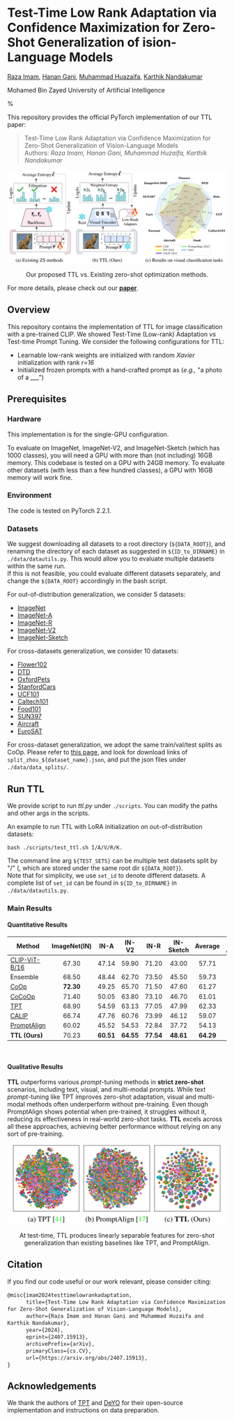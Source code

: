 # Test-Time Low Rank Adaptation via Confidence Maximization for Zero-Shot Generalization of ision-Language Models

[Raza Imam](https://razaimam45.github.io/), [Hanan Gani](https://hananshafi.github.io/), [Muhammad Huazaifa](https://muhammad-huzaifaa.github.io/), [Karthik Nandakumar](https://www.sprintai.org/nkarthik)

Mohamed Bin Zayed University of Artificial Intelligence

%<Test-Time Low Rank Adaptation via Confidence Maximization for Zero-Shot Generalization of ision-Language Models>

This repository provides the official PyTorch implementation of our TTL paper:    

> Test-Time Low Rank Adaptation via Confidence Maximization for Zero-Shot Generalization of Vision-Language Models      
> Authors: *Raza Imam, Hanan Gani, Muhammad Huzaifa, Karthik Nandakumar*  

<p align = "center">
<img src = "utils/Overview_method.png">
</p>
<p align = "center">
Our proposed TTL vs. Existing zero-shot optimization methods.
</p>

For more details, please check out our [<ins>**paper**</ins>](https://arxiv.org/pdf/2407.15913). 

## Overview
This repository contains the implementation of TTL for image classification with a pre-trained CLIP.
We showed Test-Time (Low-rank) Adaptation *vs* Test-time Prompt Tuning.
We consider the following configurations for TTL:  

* Learnable low-rank weights are initialized with random *Xavier* initialization with rank *r=16*
* Initialized frozen prompts with a hand-crafted prompt as (*e.g.,* "a photo of a ___")



## Prerequisites

### Hardware

This implementation is for the single-GPU configuration. 

To evaluate on ImageNet, ImageNet-V2, and ImageNet-Sketch (which has 1000 classes), you will need a GPU with more than (not including) 16GB memory. This codebase is tested on a GPU with 24GB memory.
To evaluate other datasets (with less than a few hundred classes), a GPU with 16GB memory will work fine. 

### Environment 
The code is tested on PyTorch 2.2.1.

### Datasets 

We suggest downloading all datasets to a root directory (`${DATA_ROOT}`), and renaming the directory of each dataset as suggested in `${ID_to_DIRNAME}` in `./data/datautils.py`. This would allow you to evaluate multiple datasets within the same run.     
If this is not feasible, you could evaluate different datasets separately, and change the `${DATA_ROOT}` accordingly in the bash script.

For out-of-distribution generalization, we consider 5 datasets:

* [ImageNet](https://image-net.org/index.php) 
* [ImageNet-A](https://github.com/hendrycks/natural-adv-examples)
* [ImageNet-R](https://github.com/hendrycks/imagenet-r)
* [ImageNet-V2](https://s3-us-west-2.amazonaws.com/imagenetv2public/imagenetv2-matched-frequency.tar.gz)
* [ImageNet-Sketch](https://github.com/HaohanWang/ImageNet-Sketch)

For cross-datasets generalization, we consider 10 datasets:
* [Flower102](https://www.robots.ox.ac.uk/~vgg/data/flowers/102/102flowers.tgz)
* [DTD](https://www.robots.ox.ac.uk/~vgg/data/dtd/download/dtd-r1.0.1.tar.gz)
* [OxfordPets](https://www.robots.ox.ac.uk/~vgg/data/pets/data/images.tar.gz)
* [StanfordCars](https://ai.stanford.edu/~jkrause/cars/car_dataset.html)
* [UCF101](https://drive.google.com/file/d/10Jqome3vtUA2keJkNanAiFpgbyC9Hc2O/view?usp=sharing)
* [Caltech101](http://www.vision.caltech.edu/Image_Datasets/Caltech101/101_ObjectCategories.tar.gz)
* [Food101](http://data.vision.ee.ethz.ch/cvl/food-101.tar.gz)
* [SUN397](http://vision.princeton.edu/projects/2010/SUN/SUN397.tar.gz)
* [Aircraft](https://www.robots.ox.ac.uk/~vgg/data/fgvc-aircraft/archives/fgvc-aircraft-2013b.tar.gz)
* [EuroSAT](http://madm.dfki.de/files/sentinel/EuroSAT.zip)

For cross-dataset generalization, we adopt the same train/val/test splits as CoOp. Please refer to [this page](https://github.com/KaiyangZhou/CoOp/blob/main/DATASETS.md#how-to-install-datasets), and look for download links of `split_zhou_${dataset_name}.json`, and put the json files under `./data/data_splits/`.


## Run TTL

We provide script to run *ttl.py* under `./scripts`. You can modify the paths and other args in the scripts.     

An example to run TTL with LoRA initialization on out-of-distribution datasets:
```
bash ./scripts/test_ttl.sh I/A/V/R/K.
```

The command line arg `${TEST_SETS}` can be multiple test datasets split by "/" (, which are stored under the same root dir `${DATA_ROOT}`).    
Note that for simplicity, we use `set_id` to denote different datasets. A complete list of `set_id` can be found in `${ID_to_DIRNAME}` in `./data/datautils.py`. 


### Main Results

#### Quantitative Results

<div align="center">

| Method           | ImageNet(IN) | IN-A  | IN-V2 | IN-R  | IN-Sketch | Average | OOD Average |
|------------------|:------------:|:-----:|:-----:|:-----:|:---------:|:-------:|:-----------:|
| [CLIP-ViT-B/16](https://arxiv.org/abs/2103.00020)   |    67.30     | 47.14 | 59.90 | 71.20 |   43.00   |  57.71  |    55.31    |
| Ensemble         |    68.50     | 48.44 | 62.70 | 73.50 |   45.50   |  59.73  |    57.53    |
| [CoOp](https://arxiv.org/abs/2109.01134)   | **72.30** | 49.25 | 65.70 | 71.50 |   47.60   |  61.27  |    58.51    |
| [CoCoOp](https://arxiv.org/abs/2203.05557) |    71.40     | 50.05 | 63.80 | 73.10 |   46.70   |  61.01  |    58.41    |
| [TPT](https://arxiv.org/pdf/2209.07511)    |    68.90     | 54.59 | 63.13 | 77.05 |   47.99   |  62.33  |    60.69    |
| [CALIP](https://arxiv.org/pdf/2209.14169)  |    66.74     | 47.76 | 60.76 | 73.99 |   46.12   |  59.07  |    57.16    |
| [PromptAlign](https://arxiv.org/pdf/2311.01459v2) | 60.02     | 45.52 | 54.53 | 72.84 |   37.72   |  54.13  |    52.65    |
| **TTL (Ours)**   |    70.23     | **60.51** | **64.55** | **77.54** | **48.61** | **64.29** | **62.80** |

</div>
<br />

#### Qualitative Results

**TTL** outperforms various *prompt*-tuning methods in **strict zero-shot** scenarios, including text, visual, and multi-modal prompts. While text *prompt*-tuning like TPT improves zero-shot adaptation, visual and multi-modal methods often underperform without pre-training. Even though PromptAlign shows potential when pre-trained, it struggles without it, reducing its effectiveness in real-world zero-shot tasks. **TTL** excels across all these approaches, achieving better performance without relying on any sort of pre-training.

<p align = "center">
<img src = "utils/Qualitative_results.png">
</p>
<p align = "center">
At test-time, TTL produces linearly separable features for zero-shot generalization than existing baselines like TPT, and PromptAlign.
</p>


## Citation
If you find our code useful or our work relevant, please consider citing: 
```
@misc{imam2024testtimelowrankadaptation,
      title={Test-Time Low Rank Adaptation via Confidence Maximization for Zero-Shot Generalization of Vision-Language Models}, 
      author={Raza Imam and Hanan Gani and Muhammad Huzaifa and Karthik Nandakumar},
      year={2024},
      eprint={2407.15913},
      archivePrefix={arXiv},
      primaryClass={cs.CV},
      url={https://arxiv.org/abs/2407.15913}, 
}
```

## Acknowledgements
We thank the authors of [TPT](https://github.com/azshue/TPT/) and [DeYO](https://github.com/Jhyun17/DeYO) for their open-source implementation and instructions on data preparation.
